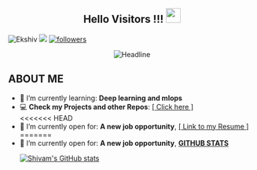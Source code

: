 <h2 align="center">Hello Visitors !!! <img src = "https://raw.githubusercontent.com/MartinHeinz/MartinHeinz/master/wave.gif" width = 30px></h2>

<p align="left"> <img src="https://komarev.com/ghpvc/?username=Ekshiv&label=Profile%20views&color=0e75b6&style=square" alt="Ekshiv" /> 
<a href = "https://www.linkedin.com/in/shivam-singh-7989b1246/"><img src="https://img.shields.io/badge/LinkedIn-0077B5?style=square=linkedin&logoColor=white"/></a>
<a href='https://github.com/Ekshiv?tab=followers'><img alt='followers' title='Follow Me on GitHub' src='https://custom-icon-badges.herokuapp.com/github/followers/Ekshiv?color=236ad3&labelColor=1155ba&style=square=person-add&label=Follow&logoColor=white'/></a>
</p>

 <div align=center>
    <img src="https://readme-typing-svg.herokuapp.com?color=%236FDA44&size=32&center=true&vCenter=true&width=600&height=50&lines=Welcome+to+my+Github+Profile!!;Hi!!+I'm+SHIVAM;Data+Science+Student;Data+Enthusiast;Art+Enthusiast;and+a+Problem+Solver" alt="Headline"/>
 </div>

 ## **ABOUT ME**
 <ul>
    <li>🎯 I’m currently learning: <b>Deep learning and mlops</b></li>
    <li>💻 <b>Check my Projects and other Repos</b>: <a href="https://github.com/Ekshiv?tab=repositories">[ Click here ]</a></li>
<<<<<<< HEAD
	<li>🤔 I’m currently open for: <b>A new job opportunity</b>, <a href="https://drive.google.com/file/d/1u7mO3OMaWj-6z7YTqghGSMaUg8GWWGFb/view?usp=sharing">[ Link to my Resume ]</a></li>
=======
    <li>🤔 I’m currently open for: <b>A new job opportunity</b>, <a href="http//dummyresume.com/Shivam+Singh”[ Link to my Resume ]</a></li>
>>>>>>> d88294a5a1c5969f29ed4e032f07d998f791e866
    <li>📫 How to reach me: Catch and follow me from the above links 👆, in addition to follow me here.</li>
    <li>😄 Fun fact: I love <b>Codeing</b>(💻), <b>Watching Movies</b>(📽️), <b>Traveling</b>(🌍), and <b>a Foodie</b>(🍽️).</li>
</ul>


## **GITHUB STATS**
![Shivam's GitHub stats](https://github-readme-stats.vercel.app/api?username=Ekshiv&theme=aura&show_icons=true)



